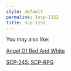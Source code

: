 ```yaml
---
style: default
permalink: Xscp-1152
title: scp-1152
---
```

You may also like:

[Angel Of Red And White](http://scp-wiki.net/angel-of-red-and-white)

[SCP-245: SCP-RPG](http://scp-wiki.net/scp-245)
